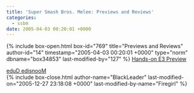```yaml
---
title: 'Super Smash Bros. Melee: Previews and Reviews'
categories:
  - ssbm
date: 2005-04-03 00:20:01 +0000
---
```

{% include box-open.html box-id="769" title="Previews and Reviews" author-id="14" timestamp="2005-04-03 00:20:01 +0000" type="norm" dbname="box34853" last-modified-by="127" %}
<TABLE1 />
<A HREF="e3preview.txt">Hands-on E3 Preview</A><BR />

<TABLE2 />
<A HREF="mailto:gamehero@worldnet.att.net">eduD edisnooM</A><BR />
<TABLE3 />
{% include box-close.html author-name="BlackLeader" last-modified-on="2005-12-27 23:18:08 +0000" last-modified-by-name="Firegirl" %}
